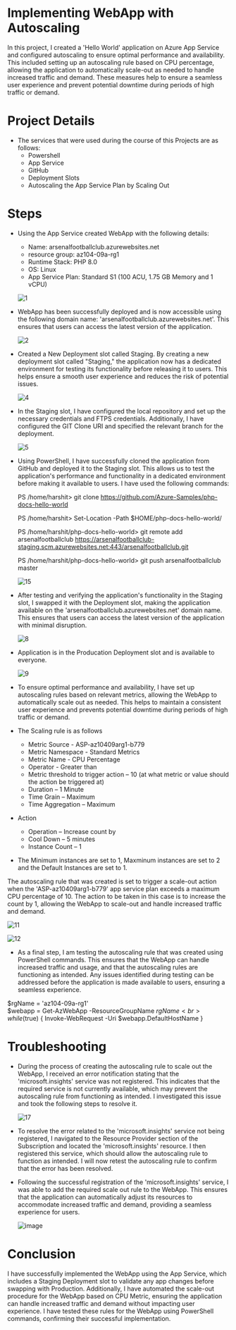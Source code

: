 # Implementing WebApp with Autoscaling

In this project, I created a 'Hello World' application on Azure App Service and configured autoscaling to ensure optimal performance and availability. This included setting up an autoscaling rule based on CPU percentage, allowing the application to automatically scale-out as needed to handle increased traffic and demand. These measures help to ensure a seamless user experience and prevent potential downtime during periods of high traffic or demand.

# Project Details
 - The services that were used during the course of this Projects are as follows:
     - Powershell 
     - App Service
     - GitHub
     - Deployment Slots
     - Autoscaling the App Service Plan by Scaling Out 
   

# Steps

- Using the App Service created WebApp with the following details:
   - Name: arsenalfootballclub.azurewebsites.net
   - resource group: az104-09a-rg1
   - Runtime Stack: PHP 8.0   
   - OS: Linux
   - App Service Plan: Standard S1 (100 ACU, 1.75 GB Memory and 1 vCPU)
   
  
  ![1](https://user-images.githubusercontent.com/106948902/236281797-1a60d2cc-e0bc-4c1d-b9cd-b6f10228cfdf.jpg)
 

- WebApp has been successfully deployed and is now accessible using the following domain name: 'arsenalfootballclub.azurewebsites.net'. This ensures that users can access the latest version of the application.
 
 
  ![2](https://user-images.githubusercontent.com/106948902/236281877-cd484dd6-c0af-4328-baef-46565f911fea.jpg)

   
- Created a New Deployment slot called Staging. By creating a new deployment slot called "Staging," the application now has a dedicated environment for testing its functionality before releasing it to users. This helps ensure a smooth user experience and reduces the risk of potential issues.

  ![4](https://user-images.githubusercontent.com/106948902/236282009-043b006d-590e-4950-bc54-962e78868545.jpg)

- In the Staging slot, I have configured the local repository and set up the necessary credentials and FTPS credentials. Additionally, I have configured the GIT Clone URI and specified the relevant branch for the deployment.

  ![5](https://user-images.githubusercontent.com/106948902/236282145-7670d489-bf58-4279-b9bc-f5e6e45d31e4.jpg)

- Using PowerShell, I have successfully cloned the application from GitHub and deployed it to the Staging slot. This allows us to test the application's performance and functionality in a dedicated environment before making it available to users. I have used the following commands:

  PS /home/harshit> git clone https://github.com/Azure-Samples/php-docs-hello-world <br>

  PS /home/harshit> Set-Location -Path $HOME/php-docs-hello-world/ <br>

  PS /home/harshit/php-docs-hello-world> git remote add arsenalfootballclub https://arsenalfootballclub-staging.scm.azurewebsites.net:443/arsenalfootballclub.git <br>

  PS /home/harshit/php-docs-hello-world> git push arsenalfootballclub master  

  ![15](https://user-images.githubusercontent.com/106948902/236282426-18f93993-a6a1-4d55-8d75-56fb1b830b03.png)

- After testing and verifying the application's functionality in the Staging slot, I swapped it with the Deployment slot, making the application available on the 'arsenalfootballclub.azurewebsites.net' domain name. This ensures that users can access the latest version of the application with minimal disruption.

  ![8](https://user-images.githubusercontent.com/106948902/236282525-8a2b072e-2e81-4b4b-96aa-8989a07f2294.jpg)

- Application is in the Producation Deployment slot and is available to everyone.  
  
  ![9](https://user-images.githubusercontent.com/106948902/236282751-b3acfdbd-b953-4ed6-9109-f4fa2ab9ef04.jpg)
- To ensure optimal performance and availability, I have set up autoscaling rules based on relevant metrics, allowing the WebApp to automatically scale out as needed. This helps to maintain a consistent user experience and prevents potential downtime during periods of high traffic or demand.

- The Scaling rule is as follows 
  - Metric Source - ASP-az10409arg1-b779
  - Metric Namespace - Standard Metrics
  - Metric Name - CPU Percentage
  - Operator - Greater than
  - Metric threshold to trigger action – 10 (at what metric or value should the action be triggered at)
  - Duration – 1 Minute
  - Time Grain – Maximum
  - Time Aggregation – Maximum

- Action
  - Operation – Increase count by
  - Cool Down – 5 minutes
  - Instance Count – 1
  
- The Minimum instances are set to 1, Maxminum instances are set to 2 and the Default Instances are set to 1.
 
The autoscaling rule that was created is set to trigger a scale-out action when the 'ASP-az10409arg1-b779' app service plan exceeds a maximum CPU percentage of 10. The action to be taken in this case is to increase the count by 1, allowing the WebApp to scale-out and handle increased traffic and demand. 


  ![11](https://user-images.githubusercontent.com/106948902/236282604-aa0ccf78-9e4f-4ef7-95e6-8e708275909d.jpg)

  ![12](https://user-images.githubusercontent.com/106948902/236282625-3de893cf-28b1-4d4a-a544-517fa45d7deb.jpg)

- As a final step, I am testing the autoscaling rule that was created using PowerShell commands. This ensures that the WebApp can handle increased traffic and usage, and that the autoscaling rules are functioning as intended. Any issues identified during testing can be addressed before the application is made available to users, ensuring a seamless experience.

$rgName = 'az104-09a-rg1' <br>
$webapp = Get-AzWebApp -ResourceGroupName $rgName <br>
while ($true) { Invoke-WebRequest -Uri $webapp.DefaultHostName }

   
# Troubleshooting

- During the process of creating the autoscaling rule to scale out the WebApp, I received an error notification stating that the 'microsoft.insights' service was not registered. This indicates that the required service is not currently available, which may prevent the autoscaling rule from functioning as intended. I investigated this issue and took the following steps to resolve it.

   ![17](https://user-images.githubusercontent.com/106948902/236285615-cf3cdb0a-e89a-47ca-91e2-466fe5f02454.jpg)


- To resolve the error related to the 'microsoft.insights' service not being registered, I navigated to the Resource Provider section of the Subscription and located the 'microsoft.insights' resource. I then registered this service, which should allow the autoscaling rule to function as intended. I will now retest the autoscaling rule to confirm that the error has been resolved.
    
- Following the successful registration of the 'microsoft.insights' service, I was able to add the required scale out rule to the WebApp. This ensures that the application can automatically adjust its resources to accommodate increased traffic and demand, providing a seamless experience for users.

   ![image](https://user-images.githubusercontent.com/106948902/236286457-53848c27-6de5-46e4-812d-09490d29a887.png)


# Conclusion

 I have successfully implemented the WebApp using the App Service, which includes a Staging Deployment slot to validate any app changes before swapping with Production. Additionally, I have automated the scale-out procedure for the WebApp based on CPU Metric, ensuring the application can handle increased traffic and demand without impacting user experience. I have tested these rules for the WebApp using PowerShell commands, confirming their successful implementation.

